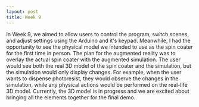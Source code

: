 ```yaml
---
layout: post
title: Week 9
---
```

In Week 9, we aimed to allow users to control the program, switch scenes, and adjust settings using the Arduino and it's keypad. Meanwhile, I had the opportunity to see the physical model we intended to use as the spin coater for the first time in person. The plan for the augmented reality was to overlay the actual spin coater with the augmented simulation. The user would see both the real 3D model of the spin coater and the simulation, but the simulation would only display changes. For example, when the user wants to dispense photoresist, they would observe the changes in the simulation, while any physical actions would be performed on the real-life 3D model. Currently, the 3D model is in progress and we are excited about bringing all the elements together for the final demo.
